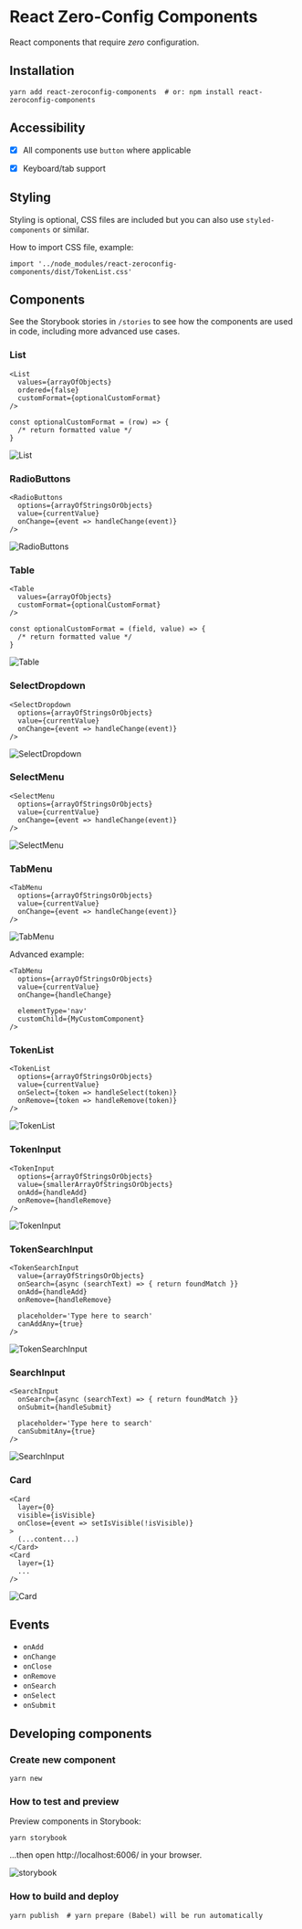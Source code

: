 # React Zero-Config Components

React components that require _zero_ configuration.


## Installation

    yarn add react-zeroconfig-components  # or: npm install react-zeroconfig-components


## Accessibility

- [x] All components use `button` where applicable
- [x] Keyboard/tab support


## Styling

Styling is optional, CSS files are included but you can also use `styled-components` or similar.

How to import CSS file, example:

    import '../node_modules/react-zeroconfig-components/dist/TokenList.css'


## Components

See the Storybook stories in `/stories` to see how the components are used in code, including more advanced use cases.

### List

    <List
      values={arrayOfObjects}
      ordered={false}
      customFormat={optionalCustomFormat}
    />

    const optionalCustomFormat = (row) => {
      /* return formatted value */
    }

![List](docs/List.png)

### RadioButtons

    <RadioButtons
      options={arrayOfStringsOrObjects}
      value={currentValue}
      onChange={event => handleChange(event)}
    />

![RadioButtons](docs/RadioButtons.png)

### Table

    <Table
      values={arrayOfObjects}
      customFormat={optionalCustomFormat}
    />

    const optionalCustomFormat = (field, value) => {
      /* return formatted value */
    }

![Table](docs/Table.png)

### SelectDropdown

    <SelectDropdown
      options={arrayOfStringsOrObjects}
      value={currentValue}
      onChange={event => handleChange(event)}
    />

![SelectDropdown](docs/SelectDropdown.png)

### SelectMenu

    <SelectMenu
      options={arrayOfStringsOrObjects}
      value={currentValue}
      onChange={event => handleChange(event)}
    />

![SelectMenu](docs/SelectMenu.png)

### TabMenu

    <TabMenu
      options={arrayOfStringsOrObjects}
      value={currentValue}
      onChange={event => handleChange(event)}
    />

![TabMenu](docs/TabMenu.png)

Advanced example:

    <TabMenu
      options={arrayOfStringsOrObjects}
      value={currentValue}
      onChange={handleChange}
      
      elementType='nav'
      customChild={MyCustomComponent}
    />

### TokenList

    <TokenList
      options={arrayOfStringsOrObjects}
      value={currentValue}
      onSelect={token => handleSelect(token)}
      onRemove={token => handleRemove(token)}
    />

![TokenList](docs/TokenList.png)

### TokenInput

    <TokenInput
      options={arrayOfStringsOrObjects}
      value={smallerArrayOfStringsOrObjects}
      onAdd={handleAdd}
      onRemove={handleRemove}
    />

![TokenInput](docs/TokenInput.png)

### TokenSearchInput

    <TokenSearchInput
      value={arrayOfStringsOrObjects}
      onSearch={async (searchText) => { return foundMatch }}
      onAdd={handleAdd}
      onRemove={handleRemove}

      placeholder='Type here to search'
      canAddAny={true}
    />

![TokenSearchInput](docs/TokenSearchInput.png)

### SearchInput

    <SearchInput
      onSearch={async (searchText) => { return foundMatch }}
      onSubmit={handleSubmit}

      placeholder='Type here to search'
      canSubmitAny={true}
    />

![SearchInput](docs/SearchInput.png)

### Card

    <Card
      layer={0}
      visible={isVisible}
      onClose={event => setIsVisible(!isVisible)}
    >
      (...content...)
    </Card>
    <Card
      layer={1}
      ...
    />

![Card](docs/Card.png)


## Events

- `onAdd`
- `onChange`
- `onClose`
- `onRemove`
- `onSearch`
- `onSelect`
- `onSubmit`


## Developing components

### Create new component

    yarn new

### How to test and preview

Preview components in Storybook:

    yarn storybook

...then open http://localhost:6006/ in your browser.

![storybook](docs/storybook.jpg)

### How to build and deploy

    yarn publish  # yarn prepare (Babel) will be run automatically
